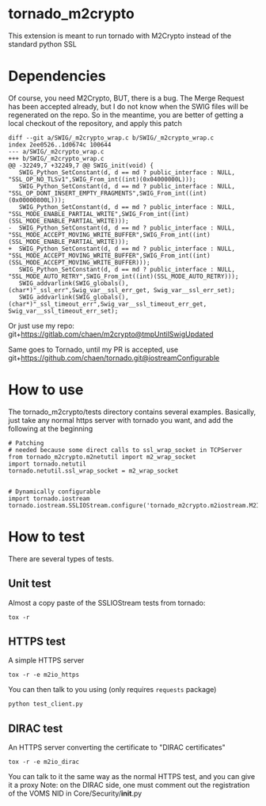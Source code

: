 # tornado_m2crypto

This extension is meant to run tornado with M2Crypto instead of the standard python SSL

# Dependencies

Of course, you need M2Crypto, BUT, there is a bug. The Merge Request has been accepted already, but I do not know when the SWIG files
will be regenerated on the repo.
So in the meantime, you are better of getting a local checkout of the repository, and apply this patch

```
diff --git a/SWIG/_m2crypto_wrap.c b/SWIG/_m2crypto_wrap.c
index 2ee0526..1d0674c 100644
--- a/SWIG/_m2crypto_wrap.c
+++ b/SWIG/_m2crypto_wrap.c
@@ -32249,7 +32249,7 @@ SWIG_init(void) {
   SWIG_Python_SetConstant(d, d == md ? public_interface : NULL, "SSL_OP_NO_TLSv1",SWIG_From_int((int)(0x04000000L)));
   SWIG_Python_SetConstant(d, d == md ? public_interface : NULL, "SSL_OP_DONT_INSERT_EMPTY_FRAGMENTS",SWIG_From_int((int)(0x00000800L)));
   SWIG_Python_SetConstant(d, d == md ? public_interface : NULL, "SSL_MODE_ENABLE_PARTIAL_WRITE",SWIG_From_int((int)(SSL_MODE_ENABLE_PARTIAL_WRITE)));
-  SWIG_Python_SetConstant(d, d == md ? public_interface : NULL, "SSL_MODE_ACCEPT_MOVING_WRITE_BUFFER",SWIG_From_int((int)(SSL_MODE_ENABLE_PARTIAL_WRITE)));
+  SWIG_Python_SetConstant(d, d == md ? public_interface : NULL, "SSL_MODE_ACCEPT_MOVING_WRITE_BUFFER",SWIG_From_int((int)(SSL_MODE_ACCEPT_MOVING_WRITE_BUFFER)));
   SWIG_Python_SetConstant(d, d == md ? public_interface : NULL, "SSL_MODE_AUTO_RETRY",SWIG_From_int((int)(SSL_MODE_AUTO_RETRY)));
   SWIG_addvarlink(SWIG_globals(),(char*)"_ssl_err",Swig_var__ssl_err_get, Swig_var__ssl_err_set);
   SWIG_addvarlink(SWIG_globals(),(char*)"_ssl_timeout_err",Swig_var__ssl_timeout_err_get, Swig_var__ssl_timeout_err_set);
```


Or just use my repo: git+https://gitlab.com/chaen/m2crypto@tmpUntilSwigUpdated


Same goes to Tornado, until my PR is accepted, use git+https://github.com/chaen/tornado.git@iostreamConfigurable


# How to use


The tornado_m2crypto/tests directory contains several examples.
Basically, just take any normal https server with tornado you want, and add the following at the beginning

```
# Patching
# needed because some direct calls to ssl_wrap_socket in TCPServer
from tornado_m2crypto.m2netutil import m2_wrap_socket
import tornado.netutil
tornado.netutil.ssl_wrap_socket = m2_wrap_socket


# Dynamically configurable
import tornado.iostream
tornado.iostream.SSLIOStream.configure('tornado_m2crypto.m2iostream.M2IOStream')
```





# How to test

There are several types of tests.

## Unit test

Almost a copy paste of the SSLIOStream tests from tornado:

`tox -r`

## HTTPS test

A simple HTTPS server

`tox -r -e m2io_https`

You can then talk to you using (only requires `requests` package)

`python test_client.py`


## DIRAC test

An HTTPS server converting the certificate to "DIRAC certificates"

`tox -r -e m2io_dirac`

You can talk to it the same way as the normal HTTPS test, and you can give it a proxy
Note: on the DIRAC side, one must comment out the registration of the VOMS NID in Core/Security/__init__.py
